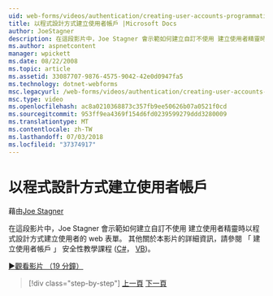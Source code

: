 ```yaml
---
uid: web-forms/videos/authentication/creating-user-accounts-programmatically
title: 以程式設計方式建立使用者帳戶 |Microsoft Docs
author: JoeStagner
description: 在這段影片中，Joe Stagner 會示範如何建立自訂不使用 建立使用者精靈時以程式設計方式建立使用者的 web 表單。 針對其他我...
ms.author: aspnetcontent
manager: wpickett
ms.date: 08/22/2008
ms.topic: article
ms.assetid: 33087707-9876-4575-9042-42e0d0947fa5
ms.technology: dotnet-webforms
msc.legacyurl: /web-forms/videos/authentication/creating-user-accounts-programmatically
msc.type: video
ms.openlocfilehash: ac8a0210368873c357fb9ee50626b07a0521f0cd
ms.sourcegitcommit: 953ff9ea4369f154d6fd0239599279ddd3280009
ms.translationtype: MT
ms.contentlocale: zh-TW
ms.lasthandoff: 07/03/2018
ms.locfileid: "37374917"
---
```

<a name="creating-user-accounts-programmatically"></a>以程式設計方式建立使用者帳戶
====================
藉由[Joe Stagner](https://github.com/JoeStagner)

在這段影片中，Joe Stagner 會示範如何建立自訂不使用 建立使用者精靈時以程式設計方式建立使用者的 web 表單。 其他關於本影片的詳細資訊，請參閱 「 建立使用者帳戶 」 安全性教學課程 ([C#](../../overview/older-versions-security/membership/creating-user-accounts-cs.md)， [VB](../../overview/older-versions-security/membership/creating-user-accounts-vb.md))。

[&#9654;觀看影片 （19 分鐘）](https://channel9.msdn.com/Blogs/ASP-NET-Site-Videos/creating-user-accounts-programmatically)

> [!div class="step-by-step"]
> [上一頁](creating-user-accounts-with-the-create-user-wizard.md)
> [下一頁](validating-users-manually.md)

